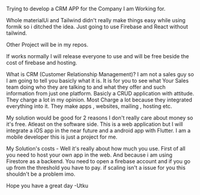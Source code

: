 Trying to develop a CRM APP for the Company I am Working for.

Whole materialUi and Tailwind didn't really make things easy while using formik so i ditched the idea. Just going to use Firebase and React without tailwind.

Other Project will be in my repos.

If works normally I will release everyone to use and will be free beside the cost of firebase and hosting.

What is CRM (Customer Relationship Management)?  I am not a sales guy so I am going to tell you basicly what it is. It is for you to see what Your Sales team doing who they are talking to and what they offer and such information from just one platform. Basicly a CRUD application with attitude. They charge a lot in my opinion. 
Most Charge a lot because they integrated everything into it. They make apps , websites, mailing , hosting etc. 

My solution would be good for 2 reasons I don't really care about money so it's free. Atleast on the software side. This is a web application but I will integrate a iOS app in the near future and a android app with Flutter. I am a mobile developer this is just a project for me.


My Solution's costs - Well it's really about how much you use. First of all you need to host your own app in the web. And because i am using Firestore as a backend. You need to open a firebase account and if you go up from the threshold you have to pay. if scaling isn't a issue for you this shouldn't be a problem imo.

Hope you have a great day 
-Utku
